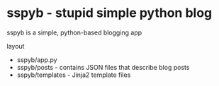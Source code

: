 # sspyb - stupid simple python blog

sspyb is a simple, python-based blogging app

layout
* sspyb/app.py
* sspyb/posts - contains JSON files that describe blog posts
* sspyb/templates - Jinja2 template files

